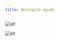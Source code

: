 ```yaml
---
title: Meningite aguda
---
```


![alt](/img/subpages/Neuropatologia/Meningite%2001.webp)

![alt](/img/subpages/Neuropatologia/Meningite%2002.webp)